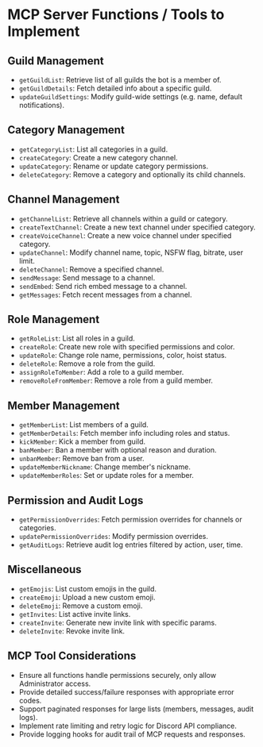 # MCP Server Functions / Tools to Implement

## Guild Management
- `getGuildList`: Retrieve list of all guilds the bot is a member of.
- `getGuildDetails`: Fetch detailed info about a specific guild.
- `updateGuildSettings`: Modify guild-wide settings (e.g. name, default notifications).

## Category Management
- `getCategoryList`: List all categories in a guild.
- `createCategory`: Create a new category channel.
- `updateCategory`: Rename or update category permissions.
- `deleteCategory`: Remove a category and optionally its child channels.

## Channel Management
- `getChannelList`: Retrieve all channels within a guild or category.
- `createTextChannel`: Create a new text channel under specified category.
- `createVoiceChannel`: Create a new voice channel under specified category.
- `updateChannel`: Modify channel name, topic, NSFW flag, bitrate, user limit.
- `deleteChannel`: Remove a specified channel.
- `sendMessage`: Send message to a channel.
- `sendEmbed`: Send rich embed message to a channel.
- `getMessages`: Fetch recent messages from a channel.

## Role Management
- `getRoleList`: List all roles in a guild.
- `createRole`: Create new role with specified permissions and color.
- `updateRole`: Change role name, permissions, color, hoist status.
- `deleteRole`: Remove a role from the guild.
- `assignRoleToMember`: Add a role to a guild member.
- `removeRoleFromMember`: Remove a role from a guild member.

## Member Management
- `getMemberList`: List members of a guild.
- `getMemberDetails`: Fetch member info including roles and status.
- `kickMember`: Kick a member from guild.
- `banMember`: Ban a member with optional reason and duration.
- `unbanMember`: Remove ban from a user.
- `updateMemberNickname`: Change member's nickname.
- `updateMemberRoles`: Set or update roles for a member.

## Permission and Audit Logs
- `getPermissionOverrides`: Fetch permission overrides for channels or categories.
- `updatePermissionOverrides`: Modify permission overrides.
- `getAuditLogs`: Retrieve audit log entries filtered by action, user, time.

## Miscellaneous
- `getEmojis`: List custom emojis in the guild.
- `createEmoji`: Upload a new custom emoji.
- `deleteEmoji`: Remove a custom emoji.
- `getInvites`: List active invite links.
- `createInvite`: Generate new invite link with specific params.
- `deleteInvite`: Revoke invite link.

## MCP Tool Considerations
- Ensure all functions handle permissions securely, only allow Administrator access.
- Provide detailed success/failure responses with appropriate error codes.
- Support paginated responses for large lists (members, messages, audit logs).
- Implement rate limiting and retry logic for Discord API compliance.
- Provide logging hooks for audit trail of MCP requests and responses.
